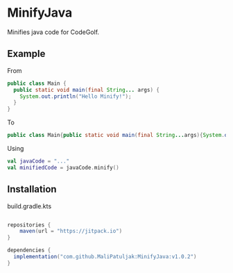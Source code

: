 # MinifyJava

Minifies java code for CodeGolf.

## Example

From

```java
public class Main {
  public static void main(final String... args) {
    System.out.println("Hello Minify!");
  }
}
```

To

```java
public class Main{public static void main(final String...args){System.out.println("Hello Minify!");}}
```

Using

```kotlin
val javaCode = "..."
val minifiedCode = javaCode.minify()
```

## Installation

build.gradle.kts

```gradle

repositories {
    maven(url = "https://jitpack.io")
}

dependencies {
  implementation("com.github.MaliPatuljak:MinifyJava:v1.0.2")
}
```
